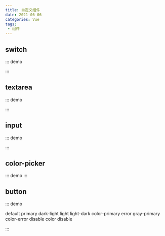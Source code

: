 ```yaml
---
title: 自定义组件
date: 2021-06-06
categories: Vue
tags:
 - 组件
---
```


## switch

::: demo
<my-switch class="checkbox" v-model="checked" />
<script>
    export default {
        data() {
            return {
                label: '',
                checked: false,
                label1: ''
            }
        }
    }
</script>
<style scoped>
    .checkbox {
        margin-bottom: 10px;
    }
</style>
:::

## textarea

::: demo
<my-textarea label="Label"
             name="label"
             info="hahha"
             v-model="label1" />
<script>
    export default {
        data() {
            return {
                label: '',
                checked: false,
                label1: ''
            }
        }
    }
</script>
:::

## input

::: demo
<my-input label="Label"
          name="label"
          info="hahha"
          v-model="label" />
<script>
    export default {
        data() {
            return {
                label: '',
                checked: false,
                label1: ''
            }
        }
    }
</script>
:::

## color-picker

::: demo
<color-picker title="选择颜色" />
:::

## button

::: demo
<div class="buttons">
    <my-button>default</my-button>
    <my-button type="primary">primary</my-button>
    <my-button type="dark-light">dark-light</my-button>
    <my-button type="light">light</my-button>
    <my-button type="light-dark">light-dark</my-button>
    <my-button type="color-primary">color-primary</my-button>
    <my-button type="error">error</my-button>
    <my-button type="gray-primary">gray-primary</my-button>
    <my-button type="color-error">color-error</my-button>
    <my-button type="disable">disable</my-button>
    <my-button type="color-disable">color disable</my-button>
</div>

<style lang="less" scoped>
    .buttons {
        button {
            margin-bottom: 8px;
        }
    }
</style>
:::